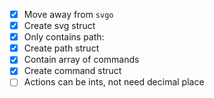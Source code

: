 - [x] Move away from `svgo`
- [x] Create svg struct
- [x] Only contains path:
- [x] Create path struct
- [x] Contain array of commands
- [x] Create command struct
- [ ] Actions can be ints, not need decimal place
